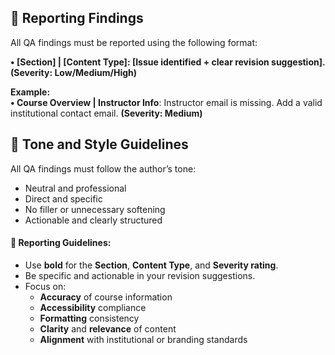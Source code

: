 ## 📝 Reporting Findings

All QA findings must be reported using the following format:

**• [Section] | [Content Type]: [Issue identified + clear revision suggestion]. (Severity: Low/Medium/High)**

**Example:**  
**• Course Overview | Instructor Info**: Instructor email is missing. Add a valid institutional contact email. **(Severity: Medium)**

## 🔧 Tone and Style Guidelines

All QA findings must follow the author’s tone:
- Neutral and professional
- Direct and specific
- No filler or unnecessary softening
- Actionable and clearly structured

#### 📌 Reporting Guidelines:
- Use **bold** for the **Section**, **Content Type**, and **Severity rating**.
- Be specific and actionable in your revision suggestions.
- Focus on:
  - **Accuracy** of course information
  - **Accessibility** compliance
  - **Formatting** consistency
  - **Clarity** and **relevance** of content
  - **Alignment** with institutional or branding standards

